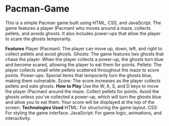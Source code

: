 # Pacman-Game
This is a simple Pacman game built using HTML, CSS, and JavaScript. The game features a player (Pacman) who moves around a maze, collects pellets, and avoids ghosts. It also includes power-ups that allow the player to scare the ghosts temporarily.

**Features**
Player (Pacman): The player can move up, down, left, and right to collect pellets and avoid ghosts.
Ghosts: The game features two ghosts that chase the player. When the player collects a power-up, the ghosts turn blue and become scared, allowing the player to eat them for points.
Pellets: The player collects small white pellets scattered throughout the maze to score points.
Power-ups: Special items that temporarily turn the ghosts blue, making them vulnerable.
Score: The score increases as the player collects pellets and eats ghosts.
**How to Play**
Use the W, A, S, and D keys to move the player (Pacman) around the maze.
Collect pellets for points.
Avoid the ghosts unless you've collected a power-up, which will turn the ghosts blue and allow you to eat them.
Your score will be displayed at the top of the screen.
**Technologies Used**
HTML: For structuring the game layout.
CSS: For styling the game interface.
JavaScript: For game logic, animations, and interactivity.
